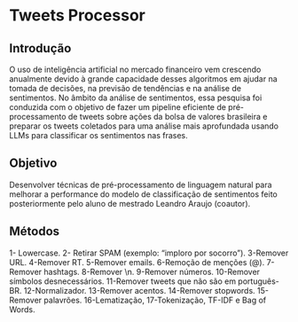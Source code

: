 # Tweets Processor

## Introdução
O uso de inteligência artificial no mercado financeiro vem crescendo anualmente devido à grande capacidade desses algoritmos em ajudar na tomada de decisões, na previsão de tendências e na análise de sentimentos. No âmbito da análise de sentimentos, essa pesquisa foi conduzida com o objetivo de fazer um pipeline eficiente de pré-processamento de tweets sobre ações da bolsa de valores brasileira e preparar os tweets coletados para uma análise mais aprofundada usando LLMs para classificar os sentimentos nas frases.

## Objetivo 
Desenvolver técnicas de pré-processamento de linguagem natural para melhorar a performance do modelo de classificação de sentimentos feito posteriormente pelo aluno de mestrado Leandro Araujo (coautor).

## Métodos

1- Lowercase. 2- Retirar SPAM (exemplo: “imploro por socorro”). 3-Remover URL. 4-Remover RT. 5-Remover emails. 6-Remoção de menções (@). 7-Remover hashtags. 
8-Remover \n. 9-Remover números. 10-Remover símbolos desnecessários. 11-Remover tweets que não são em português-BR. 12-Normalizador. 13-Remover acentos. 
14-Remover stopwords. 15-Remover palavrões. 
16-Lematização, 17-Tokenização, TF-IDF e Bag of Words.
